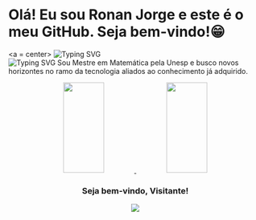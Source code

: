 # Olá! Eu sou Ronan Jorge e este é o meu GitHub. Seja bem-vindo!😁
<a = center>
    <img src="https://readme-typing-svg.herokuapp.com?font=Fira+Code&pause=1000&random=false&width=450&lines=Análise+e+Desenvolvimento+de+Sistemas" 
    alt="Typing SVG" />
    <br>
    <img src="https://readme-typing-svg.herokuapp.com?font=Fira+Code&pause=1000&random=false&width=450&lines=*+*+*+Fatec+ZL+-+São+Paulo+/+SP+*+*+*" 
    alt="Typing SVG" />
</a>
Sou Mestre em Matemática pela Unesp e busco novos horizontes no ramo da tecnologia aliados ao conhecimento já adquirido.

<div align = center>
  <a href="https://github.com/RonanJorge">
  <img width=40% height="180em" src="https://github-readme-stats.vercel.app/api?username=RonanJorge&show_icons=true&theme=tokyonight" />
  <img width=40% height="180em" src="https://github-readme-stats.vercel.app/api/top-langs/?username=RonanJorge&layout=compact&theme=tokyonight" />
</a>

</div>

<div align=center>
  <h3><b>Seja bem-vindo, Visitante! </b></h3>
</div>
<p align="center" >   
  <img src="https://profile-counter.glitch.me/RonanJorge/count.svg" />  
</p>
